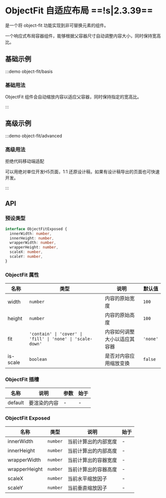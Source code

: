# ObjectFit 自适应布局 ==!s|2.3.39==

是一个将 object-fit 功能实现到非可替换元素的组件。

一个响应式布局容器组件，能够根据父容器尺寸自动调整内容大小，同时保持宽高比。

## 基础示例

:::demo object-fit/basis

### 基础用法

ObjectFit 组件会自动缩放内容以适应父容器，同时保持指定的宽高比。

:::

## 高级示例

:::demo object-fit/advanced

### 高级用法

拒绝代码移动端适配

可以用绝对单位开发H5页面，1:1 还原设计稿，如果有设计稿导出的页面也可快速开发。

:::

## API

### 预设类型

```ts
interface ObjectFitExposed {
  innerWidth: number,
  innerHeight: number,
  wrapperWidth: number,
  wrapperHeight: number,
  scaleX: number,
  scaleY: number,
}
```

### ObjectFit 属性

| 名称     | 类型                                                       | 说明                         | 默认值   |
| -------- | ---------------------------------------------------------- | ---------------------------- | -------- |
| width    | `number`                                                   | 内容的原始宽度               | `100`    |
| height   | `number`                                                   | 内容的原始高度               | `100`    |
| fit      | `'contain' \| 'cover' \| 'fill' \| 'none' \| 'scale-down'` | 内容如何调整大小以适应其容器 | `'none'` |
| is-scale | `boolean`                                                  | 是否对内容应用缩放变换       | `false`  |

### ObjectFit 插槽

| 名称    | 说明         | 参数 | 始于 |
| ------- | ------------ | ---- | ---- |
| default | 要渲染的内容 | -    | -    |

### ObjectFit Exposed

| 名称          | 类型     | 说明                 | 始于 |
| ------------- | -------- | -------------------- | ---- |
| innerWidth    | `number` | 当前计算出的内部宽度 | -    |
| innerHeight   | `number` | 当前计算出的内部高度 | -    |
| wrapperWidth  | `number` | 当前计算出的容器宽度 | -    |
| wrapperHeight | `number` | 当前计算出的容器高度 | -    |
| scaleX        | `number` | 当前水平缩放因子     | -    |
| scaleY        | `number` | 当前垂直缩放因子     | -    |
